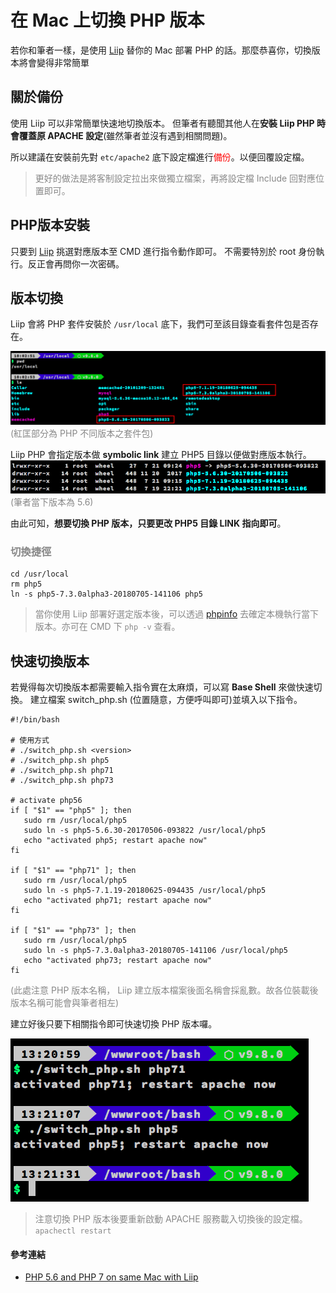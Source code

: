 
# 在 Mac 上切換 PHP 版本

若你和筆者一樣，是使用 [Liip](https://php-osx.liip.ch/) 替你的 Mac 部署 PHP 的話。那麼恭喜你，切換版本將會變得非常簡單


## 關於備份
使用 Liip 可以非常簡單快速地切換版本。
但筆者有聽聞其他人在**安裝 Liip PHP 時會覆蓋原 APACHE 設定**(雖然筆者並沒有遇到相關問題)。

所以建議在安裝前先對 `etc/apache2` 底下設定檔進行<font color=red>備份</font>。以便回覆設定檔。

> <font color='#888888'>更好的做法是將客制設定拉出來做獨立檔案，再將設定檔 Include 回對應位置即可。</font>

## PHP版本安裝
只要到 [Liip](https://php-osx.liip.ch/) 挑選對應版本至 CMD 進行指令動作即可。
不需要特別於 root 身份執行。反正會再問你一次密碼。


## 版本切換
Liip 會將 PHP 套件安裝於 `/usr/local` 底下，我們可至該目錄查看套件包是否存在。

![p1](picture/MacPHPLiip/p1.png)<font color='#888888'>(紅匡部分為 PHP 不同版本之套件包)</font>


Liip PHP 會指定版本做 **symbolic link** 建立 PHP5 目錄以便做對應版本執行。 
![p1](picture/MacPHPLiip/p2.png)<font color='#888888'>(筆者當下版本為 5.6) </font> 

由此可知，**想要切換 PHP 版本，只要更改 PHP5 目錄 LINK 指向即可**。

### <font color='#888888'> 切換捷徑 </font>
```
cd /usr/local
rm php5
ln -s php5-7.3.0alpha3-20180705-141106 php5
```
> <font color='#888888'>當你使用 Liip 部署好選定版本後，可以透過 [phpinfo](http://php.net/manual/en/function.phpinfo.php) 去確定本機執行當下版本。亦可在 CMD 下 `php -v` 查看。</font>


## 快速切換版本
若覺得每次切換版本都需要輸入指令實在太麻煩，可以寫 **Base Shell** 來做快速切換。
建立檔案 switch_php.sh (位置隨意，方便呼叫即可)並填入以下指令。
```
#!/bin/bash

# 使用方式
# ./switch_php.sh <version>
# ./switch_php.sh php5
# ./switch_php.sh php71
# ./switch_php.sh php73

# activate php56
if [ "$1" == "php5" ]; then
   sudo rm /usr/local/php5
   sudo ln -s php5-5.6.30-20170506-093822 /usr/local/php5
   echo "activated php5; restart apache now"
fi

if [ "$1" == "php71" ]; then
   sudo rm /usr/local/php5
   sudo ln -s php5-7.1.19-20180625-094435 /usr/local/php5
   echo "activated php71; restart apache now"
fi

if [ "$1" == "php73" ]; then
   sudo rm /usr/local/php5
   sudo ln -s php5-7.3.0alpha3-20180705-141106 /usr/local/php5
   echo "activated php73; restart apache now"
fi
```
<font color='#888888'>(此處注意 PHP 版本名稱， Liip 建立版本檔案後面名稱會採亂數。故各位裝載後版本名稱可能會與筆者相左) </font>

建立好後只要下相關指令即可快速切換 PHP 版本囉。

![p3](picture/MacPHPLiip/p3.png)
><font color='#888888'>注意切換 PHP 版本後要重新啟動 APACHE 服務載入切換後的設定檔。
> `apachectl restart`</font>




#### 參考連結
* [PHP 5.6 and PHP 7 on same Mac with Liip
](https://blog.joeymasip.com/php-5-6-and-php-7-on-same-mac-with-liip/)

